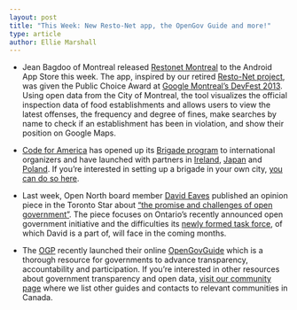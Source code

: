 ```yaml
---
layout: post
title: "This Week: New Resto-Net app, the OpenGov Guide and more!"
type: article
author: Ellie Marshall
---
```

- Jean Bagdoo of Montreal released [Restonet Montreal](https://play.google.com/store/apps/details?id=ca.usimage.resto) to the Android App Store this week. The app, inspired by our retired [Resto-Net project](http://opennorth.ca/labs/), was given the Public Choice Award at [Google Montreal’s DevFest 2013](http://android-montreal.com/post/64081804354/devfest-2013-presentation-videos-are-up). Using open data from the City of Montreal, the tool visualizes the official inspection data of food establishments and allows users to view the latest offenses, the frequency and degree of fines, make searches by name to check if an establishment has been in violation, and show their position on Google Maps.

- [Code for America](http://codeforamerica.org/) has opened up its [Brigade program](http://brigade.codeforamerica.org/) to international organizers and have launched with partners in [Ireland](http://www.codeforall.ie/), [Japan](http://code4japan.org/) and [Poland](http://epf.org.pl/kodujdlapolski/). If you’re interested in setting up a brigade in your own city, [you can do so here](http://brigade.codeforamerica.org/organize).

- Last week, Open North board member [David Eaves](http://www.eaves.ca) published an opinion piece in the Toronto Star about [“the promise and challenges of open government”](http://www.thestar.com/opinion/commentary/2013/10/29/the_promise_and_challenges_of_open_government.html). The piece focuses on Ontario’s recently announced open government initiative and the difficulties its [newly formed task force](http://www.thestar.com/news/queenspark/2013/10/21/kathleen_wynne_to_launch_open_government_push_to_boost_transparency.html), of which David is a part of, will face in the coming months. 

- The [OGP](http://www.opengovpartnership.org/) recently launched their online [OpenGovGuide](http://www.opengovguide.com/) which is a thorough resource for governments to advance transparency, accountability and participation. If you’re interested in other resources about government transparency and open data, [visit our community page](http://opennorth.ca/community/) where we list other guides and contacts to relevant communities in Canada.